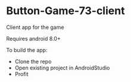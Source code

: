 # Button-Game-73-client
Client app for the game

Requires android 8.0+

To build the app:
 * Clone the repo
 * Open existing project in AndroidStudio
 * Profit
